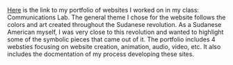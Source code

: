 [Here](http://waa253.nyuadim.com/index.html) is the link to my portfolio of websites I worked on in my class: Communications Lab. The general theme I chose for the website follows the colors and art created throughout the Sudanese revolution. As a Sudanese American myself, I was very close to this revolution and wanted to highlight some of the symbolic pieces that came out of it. The portfolio includes 4 websties focusing on website creation, animation, audio, video, etc. It also includes the docmentation of my process developing these sites. 
